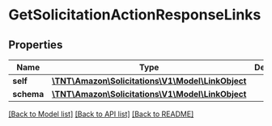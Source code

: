 # GetSolicitationActionResponseLinks

## Properties
Name | Type | Description | Notes
------------ | ------------- | ------------- | -------------
**self** | [**\TNT\Amazon\Solicitations\V1\Model\LinkObject**](LinkObject.md) |  | 
**schema** | [**\TNT\Amazon\Solicitations\V1\Model\LinkObject**](LinkObject.md) |  | 

[[Back to Model list]](../README.md#documentation-for-models) [[Back to API list]](../README.md#documentation-for-api-endpoints) [[Back to README]](../README.md)


